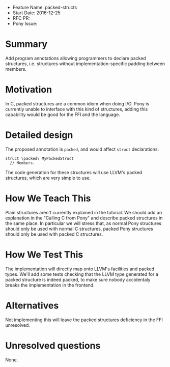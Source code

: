 - Feature Name: packed-structs
- Start Date: 2016-12-25
- RFC PR:
- Pony Issue:

# Summary

Add program annotations allowing programmers to declare packed structures, i.e. structures without implementation-specific padding between members.

# Motivation

In C, packed structures are a common idiom when doing I/O. Pony is currently unable to interface with this kind of structures, adding this capability would be good for the FFI and the language.

# Detailed design

The proposed annotation is `packed`, and would affect `struct` declarations:

```pony
struct \packed\ MyPackedStruct
  // Members.
```

The code generation for these structures will use LLVM's packed structures, which are very simple to use.

# How We Teach This

Plain structures aren't currently explained in the tutorial. We should add an explanation in the "Calling C from Pony" and describe packed structures in the same place. In particular we will stress that, as normal Pony structures should only be used with normal C structures, packed Pony structures should only be used with packed C structures.

# How We Test This

The implementation will directly map onto LLVM's facilities and packed types. We'll add some tests checking that the LLVM type generated for a packed structure is indeed packed, to make sure nobody accidentaly breaks the implementation in the frontend.

# Alternatives

Not implementing this will leave the packed structures deficiency in the FFI unresolved.

# Unresolved questions

None.
